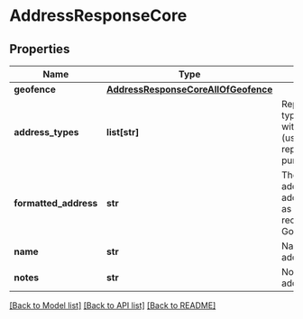 # AddressResponseCore

## Properties
Name | Type | Description | Notes
------------ | ------------- | ------------- | -------------
**geofence** | [**AddressResponseCoreAllOfGeofence**](AddressResponseCoreAllOfGeofence.md) |  | [optional] 
**address_types** | **list[str]** | Reporting location type associated with the address (used for ELD reporting purposes). | [optional] 
**formatted_address** | **str** | The full street address for this address/geofence, as it might be recognized by Google Maps. | [optional] 
**name** | **str** | Name of the address. | [optional] 
**notes** | **str** | Notes about the address. | [optional] 

[[Back to Model list]](../README.md#documentation-for-models) [[Back to API list]](../README.md#documentation-for-api-endpoints) [[Back to README]](../README.md)


